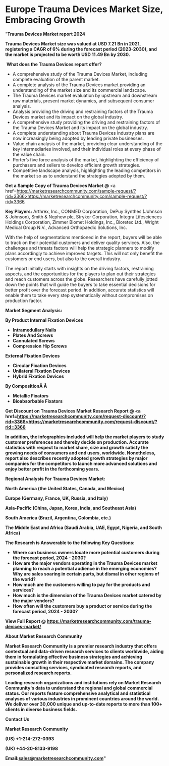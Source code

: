 # Europe Trauma Devices Market Size, Embracing Growth
"<strong>Trauma Devices Market report 2024</strong>

<strong>Trauma Devices Market size was valued at USD 7.21 Bn in 2021, registering a CAGR of 6% during the forecast period (2023-2030), and the market is projected to be worth USD 11.49 Bn by 2030.</strong>

 <strong><b>What does the Trauma Devices report offer?</b></strong>
<ul>
  <li>A comprehensive study of the Trauma Devices Market, including complete evaluation of the parent market.</li>
  <li>A complete analysis of the Trauma Devices market providing an understanding of the market size and its commercial landscape.</li>
  <li>The Trauma Devices market evaluation by upstream and downstream raw materials, present market dynamics, and subsequent consumer analysis.</li>
  <li>Analysis providing the driving and restraining factors of the Trauma Devices market and its impact on the global industry.</li>
  <li>A comprehensive study providing the driving and restraining factors of the Trauma Devices Market and its impact on the global industry.</li>
  <li>A complete understanding about Trauma Devices industry plans are now increasingly being adopted by leading private businesses.</li>
  <li>Value chain analysis of the market, providing clear understanding of the key intermediaries involved, and their individual roles at every phase of the value chain.</li>
  <li>Porter’s five force analysis of the market, highlighting the efficiency of purchasers and sellers to develop efficient growth strategies.</li>
  <li>Competitive landscape analysis, highlighting the leading competitors in the market so as to understand the strategies adopted by them.</li>
</ul>

<strong>Get a Sample Copy of Trauma Devices Market @ </strong><a href=https://marketresearchcommunity.com/sample-request/?rid=3366><u>https://marketresearchcommunity.com/sample-request/?rid=3366</u></a>

<strong>Key Players:</strong> 
Arthrex, Inc., CONMED Corporation, DePuy Synthes (Johnson &amp; Johnson), Smith &amp; Nephew plc, Stryker Corporation, Integra Lifesciences Holdings Corporation, Zimmer Biomet Holdings, Inc., Bioretec Ltd., Wright Medical Group N.V., Advanced Orthopaedic Solutions, Inc.

With the help of segmentations mentioned in the report, buyers will be able to track on their potential customers and deliver quality services. Also, the challenges and threats factors will help the strategic planners to modify plans accordingly to achieve improved targets. This will not only benefit the customers or end users, but also to the overall industry.

The report initially starts with insights on the driving factors, restraining aspects, and the opportunities for the players to plan out their strategies and reach customers across the globe. Researchers have carefully jotted down the points that will guide the buyers to take essential decisions for better profit over the forecast period. In addition, accurate statistics will enable them to take every step systematically without compromises on production factor.

<strong>Market Segment Analysis:</strong>


<strong><strong>By Product </strong></h4>
Internal Fixation Devices
<ul>
 	<li>Intramedullary Nails</li>
 	<li>Plates And Screws</li>
 	<li>Cannulated Screws</li>
 	<li>Compression Hip Screws</li>
</ul>
External Fixation Devices
<ul>
 	<li>Circular Fixation Devices</li>
 	<li>Unilateral Fixation Devices</li>
 	<li>Hybrid Fixation Devices</li>
</ul>
<strong><strong>By CompositionÂ Â  </strong></h4>
<ul>
 	<li>Metallic Fixators</li>
 	<li>Bioabsorbable Fixators</li>
</ul>

<strong>Get Discount on Trauma Devices Market Research Report @ </b></strong><a href=https://marketresearchcommunity.com/request-discount/?rid=3366><u>https://marketresearchcommunity.com/request-discount/?rid=3366</u></a>

In addition, the infographics included will help the market players to study customer preferences and thereby decide on production. Accurate statistics with respect to market share, size and growth satisfy the growing needs of consumers and end users, worldwide. Nonetheless, report also describes recently adopted growth strategies by major companies for the competitors to launch more advanced solutions and enjoy better profit in the forthcoming years.

<strong>Regional Analysis For Trauma Devices Market:</strong>

<strong>North America</strong> (the United States, Canada, and Mexico)

<strong>Europe</strong> (Germany, France, UK, Russia, and Italy)

<strong>Asia-Pacific</strong> (China, Japan, Korea, India, and Southeast Asia)

<strong>South America</strong> (Brazil, Argentina, Colombia, etc.)

<strong>The Middle East and Africa</strong> (Saudi Arabia, UAE, Egypt, Nigeria, and South Africa)

<strong>The Research is Answerable to the following Key Questions:</strong>
<ul>
 	<li>Where can business owners locate more potential customers during the forecast period, 2024 - 2030?</li>
 	<li>How are the major vendors operating in the Trauma Devices market planning to reach a potential audience in the emerging economies? Why are sales soaring in certain parts, but dismal in other regions of the world?</li>
 	<li>How much are the customers willing to pay for the products and services?</li>
 	<li>How much is the dimension of the Trauma Devices market catered by the major vendors?</li>
 	<li>How often will the customers buy a product or service during the forecast period, 2024 - 2030?</li>
</ul>

<strong>View Full Report @</strong> <a href=https://marketresearchcommunity.com/trauma-devices-market/>https://marketresearchcommunity.com/trauma-devices-market/</a>

<strong>About Market Research Community</strong>

Market Research Community is a premier research industry that offers contextual and data-driven research services to clients worldwide, aiding them in formulating effective business strategies and achieving sustainable growth in their respective market domains. The company provides consulting services, syndicated research reports, and personalized research reports.

Leading research organizations and institutions rely on Market Research Community's data to understand the regional and global commercial status. Our reports feature comprehensive analytical and statistical analyses of various industries in prominent countries around the world. We deliver over 30,000 unique and up-to-date reports to more than 100+ clients in diverse business fields.

<strong>Contact Us</strong>

<strong>Market Research Community</strong>

(US) +1-214-272-0393

(UK) +44-20-8133-9198

<strong>Email:</strong>sales@marketresearchcommunity.com"
